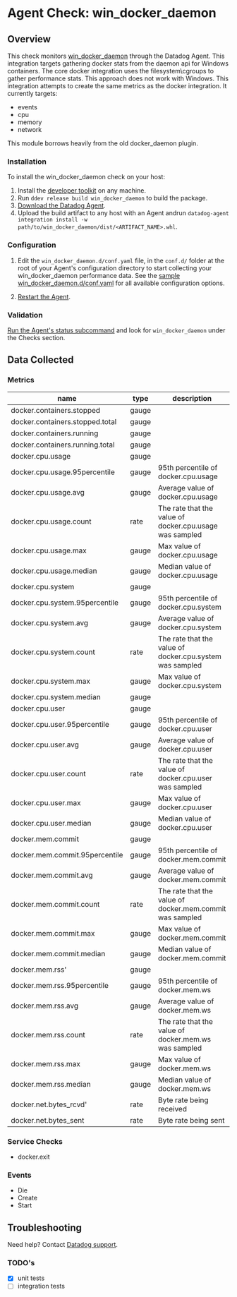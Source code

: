 # Agent Check: win_docker_daemon

## Overview

This check monitors [win_docker_daemon][1] through the Datadog Agent.  This integration targets gathering docker stats from the daemon api for Windows containers.  The core docker integration uses the filesystem\cgroups to gather performance stats.  This approach does not work with Windows.  This integration attempts to create the same metrics as the docker integration.  It currently targets:
- events
- cpu
- memory
- network

This module borrows heavily from the old docker_daemon plugin.

### Installation

To install the win_docker_daemon check on your host:

1. Install the [developer toolkit](https://docs.datadoghq.com/developers/integrations/new_check_howto/#developer-toolkit) on any machine.
2. Run `ddev release build win_docker_daemon` to build the package.
3. [Download the Datadog Agent](https://app.datadoghq.com/account/settings#agent).
4. Upload the build artifact to any host with an Agent andrun `datadog-agent integration install -w path/to/win_docker_daemon/dist/<ARTIFACT_NAME>.whl`.

### Configuration

1. Edit the `win_docker_daemon.d/conf.yaml` file, in the `conf.d/` folder at the root of your Agent's configuration directory to start collecting your win_docker_daemon performance data. See the [sample win_docker_daemon.d/conf.yaml][3] for all available configuration options.

2. [Restart the Agent][4].

### Validation

[Run the Agent's status subcommand][5] and look for `win_docker_daemon` under the Checks section.

## Data Collected

### Metrics
| name | type  | description |
|------|-------|-------------|
| docker.containers.stopped         | gauge |   |
| docker.containers.stopped.total   | gauge |   |
| docker.containers.running         | gauge |   |
| docker.containers.running.total   | gauge |   |
| docker.cpu.usage                  | gauge |   |
| docker.cpu.usage.95percentile     | gauge | 95th percentile of docker.cpu.usage|
| docker.cpu.usage.avg              | gauge | Average value of docker.cpu.usage|
| docker.cpu.usage.count            | rate  | The rate that the value of docker.cpu.usage was sampled|
| docker.cpu.usage.max              | gauge | Max value of docker.cpu.usage |
| docker.cpu.usage.median           | gauge | Median value of docker.cpu.usage|
| docker.cpu.system                 | gauge |
| docker.cpu.system.95percentile    | gauge | 95th percentile of docker.cpu.system
| docker.cpu.system.avg             | gauge | Average value of docker.cpu.system
| docker.cpu.system.count           | rate  | The rate that the value of docker.cpu.system was sampled
| docker.cpu.system.max             | gauge | Max value of docker.cpu.system
| docker.cpu.system.median          | gauge |
| docker.cpu.user                   | gauge |
| docker.cpu.user.95percentile      | gauge | 95th percentile of docker.cpu.user
| docker.cpu.user.avg               | gauge | Average value of docker.cpu.user
| docker.cpu.user.count             | rate  | The rate that the value of docker.cpu.user was sampled
| docker.cpu.user.max               | gauge | Max value of docker.cpu.user
| docker.cpu.user.median            | gauge | Median value of docker.cpu.user
| docker.mem.commit                 | gauge |
| docker.mem.commit.95percentile    | gauge | 95th percentile of docker.mem.commit
| docker.mem.commit.avg             | gauge | Average value of docker.mem.commit
| docker.mem.commit.count           | rate  | The rate that the value of docker.mem.commit was sampled
| docker.mem.commit.max             | gauge | Max value of docker.mem.commit
| docker.mem.commit.median          | gauge | Median value of docker.mem.commit
| docker.mem.rss'                   | gauge |
| docker.mem.rss.95percentile       | gauge | 95th percentile of docker.mem.ws
| docker.mem.rss.avg                | gauge | Average value of docker.mem.ws
| docker.mem.rss.count              | rate  | The rate that the value of docker.mem.ws was sampled
| docker.mem.rss.max                | gauge | Max value of docker.mem.ws
| docker.mem.rss.median             | gauge | Median value of docker.mem.ws
| docker.net.bytes_rcvd'            | rate  | Byte rate being received 
| docker.net.bytes_sent             | rate | Byte rate being sent


### Service Checks
- docker.exit


### Events
- Die
- Create
- Start


## Troubleshooting

Need help? Contact [Datadog support][6].

[1]: **LINK_TO_INTEGRATION_SITE**
[2]: https://docs.datadoghq.com/agent/autodiscovery/integrations
[3]: https://github.com/DataDog/integrations-core/blob/master/win_docker_daemon/datadog_checks/win_docker_daemon/data/conf.yaml.example
[4]: https://docs.datadoghq.com/agent/guide/agent-commands/?tab=agentv6#start-stop-and-restart-the-agent
[5]: https://docs.datadoghq.com/agent/guide/agent-commands/?tab=agentv6#agent-status-and-information
[6]: https://docs.datadoghq.com/help


### TODO's
- [X] unit tests
- [ ] integration tests
